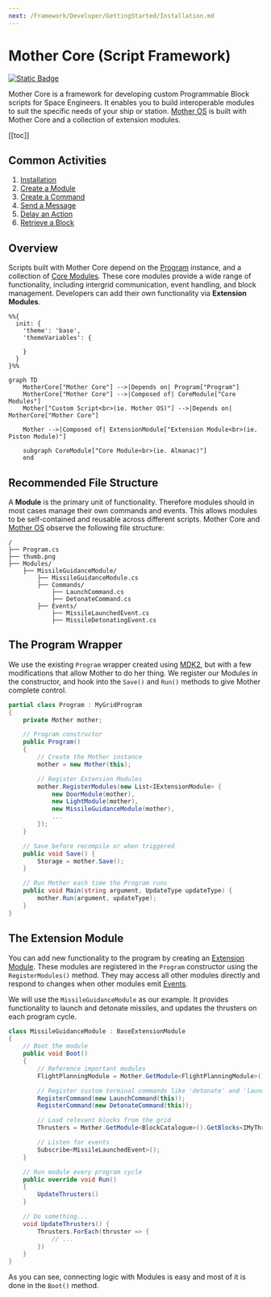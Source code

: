 ```yaml
---
next: /Framework/Developer/GettingStarted/Installation.md
---
```


<script setup>
import { ref, computed, onMounted } from 'vue'

const isDark = ref(false)

const getDarkMode = () => {
    const theme = document.documentElement.getAttribute('data-theme')
    isDark.value = theme === 'dark'
}

onMounted(() => {
    const observer = new MutationObserver(getDarkMode)
    observer.observe(document.documentElement, { attributes: true, attributeFilter: ['data-theme'] })
})

// const isDark = computed(() => {
//     return true;
//     return document.documentElement.classList.contains('dark')
// })
</script>

<!-- {{isDark ? 'Dark Mode' : 'Light Mode'}} -->

# Mother Core (Script Framework)
<!-- ![Beta](https://img.shields.io/badge/Beta-_v1.0.0-blue) -->
<!-- <Badge type="info" text="&nbsp;Beta&nbsp;" vertical="middle" /> -->
<!-- <Badge type="tip" text="&nbsp;v1.0.0&nbsp;" vertical="middle" /> -->
<!-- ![Static Badge](https://img.shields.io/badge/Version-1.0.0-blue?color=green) -->
[![Static Badge](https://img.shields.io/badge/version-1.0.0-blue?color=green&logo=github)](https://github.com/lukejamesmorrison/mother-core)



Mother Core is a framework for developing custom Programmable Block scripts for Space Engineers. It enables you to build interoperable modules to suit the specific needs of your ship or station. [Mother OS](../IngameScript/IngameScript.md) is built with Mother Core and a collection of extension modules.

[[toc]]

## Common Activities

1. [Installation](./Developer/GettingStarted/Installation.md)
2. [Create a Module](./Developer/BuildingAModule/BuildingAModule.md)
3. [Create a Command](./Developer/BuildingAModule/BuildingAModule.md#creating-a-command)
4. [Send a Message](./Developer/CoreModules/IntergridMessageService.md) 
5. [Delay an Action](./Developer/CoreModules/Clock.md)
6. [Retrieve a Block](./Developer/CoreModules/BlockCatalogue.md#accessing-blocks)

## Overview

Scripts built with Mother Core depend on the [Program](https://github.com/malware-dev/MDK-SE/wiki/Sandbox.ModAPI.Ingame.MyGridProgram) instance, and a collection of [Core Modules](./Developer/CoreModules/CoreModules.md).  These core modules provide a wide range of functionality, including intergrid communication, event handling, and block management. Developers can add their own functionality via **Extension Modules**.

<!-- %%{
  init: {
    'theme': 'base',
    'themeVariables': {
        'primaryColor': '#BB2528',
        'primaryTextColor': '#fff',
        'primaryBorderColor': '#7C0000',
        'mainBkg': 'white',
        'nodeBorder': 'red',
        'lineColor': 'black',
        'secondaryColor': 'white',
        'secondaryBorderColor': 'black',
        'tertiaryColor': '#F2F2F2',
        'tertiaryBorderColor': 'black'
    }
  }
}%% -->

```mermaid
%%{
  init: {
    'theme': 'base',
    'themeVariables': {
    
    }
  }
}%%

graph TD
    MotherCore["Mother Core"] -->|Depends on| Program["Program"]
    MotherCore["Mother Core"] -->|Composed of| CoreModule["Core Modules"]
    Mother["Custom Script<br>(ie. Mother OS)"] -->|Depends on| MotherCore["Mother Core"]

    Mother -->|Composed of| ExtensionModule["Extension Module<br>(ie. Piston Module)"]

    subgraph CoreModule["Core Module<br>(ie. Almanac)"]
    end
```

## Recommended File Structure

A **Module** is the primary unit of functionality.  Therefore modules should in most cases manage their own commands and events.  This allows modules to be self-contained and reusable across different scripts. Mother Core and [Mother OS](../IngameScript/IngameScript.md) observe the following file structure:

```plaintext title="File Structure"
/
├── Program.cs
├── thumb.png
├── Modules/
    ├── MissileGuidanceModule/
        ├── MissileGuidanceModule.cs
        ├── Commands/
            ├── LaunchCommand.cs
            ├── DetonateCommand.cs
        ├── Events/
            ├── MissileLaunchedEvent.cs
            ├── MissileDetonatingEvent.cs
```

## The Program Wrapper

We use the existing `Program` wrapper created using [MDK2](https://github.com/malforge/mdk2), but with a few modifications that allow Mother to do her thing.  We register our Modules in the constructor, and hook into the `Save()` and `Run()` methods to give Mother complete control.

```csharp
partial class Program : MyGridProgram
{
    private Mother mother;

    // Program constructor
    public Program()
    {
        // Create the Mother instance
        mother = new Mother(this);

        // Register Extension Modules
        mother.RegisterModules(new List<IExtensionModule> {
            new DoorModule(mother),
            new LightModule(mother),
            new MissileGuidanceModule(mother),
            ...
        });
    }

    // Save before recompile or when triggered
    public void Save() {
        Storage = mother.Save();
    }

    // Run Mother each time the Program runs
    public void Main(string argument, UpdateType updateType) {
        mother.Run(argument, updateType);
    }
}
```

## The Extension Module
You can add new functionality to the program by creating an [Extension Module](./Developer/BuildingAModule/BuildingAModule.md). These modules are registered in the `Program` constructor using the `RegisterModules()` method. They may access all other modules directly and respond to changes when other modules emit [Events](Developer/BuildingAModule/BuildingAModule.md#events).

We will use the `MissileGuidanceModule` as our example.  It provides functionality to launch and detonate missiles, and updates the thrusters on each program cycle.

```csharp title="MissileGuidanceModule.cs"
class MissileGuidanceModule : BaseExtensionModule
{
    // Boot the module
    public void Boot()
    {
        // Reference important modules
        FlightPlanningModule = Mother.GetModule<FlightPlanningModule>();

        // Register custom terminal commands like 'detonate' and 'launch'
        RegisterCommand(new LaunchCommand(this));
        RegisterCommand(new DetonateCommand(this));

        // Load relevant blocks from the grid
        Thrusters = Mother.GetModule<BlockCatalogue>().GetBlocks<IMyThrust>();

        // Listen for events
        Subscribe<MissileLaunchedEvent>();
    }

    // Run module every program cycle
    public override void Run()
    {
        UpdateThrusters()
    }

    // Do something...
    void UpdateThrusters() { 
        Thrusters.ForEach(thruster => {
            // ...
        })
    }
}
```

As you can see, connecting logic with Modules is easy and most of it is done in the `Boot()` method.

<!-- Let's go into [building a module](./Developer/BuildingAModule/BuildingAModule.md) in more detail. -->

